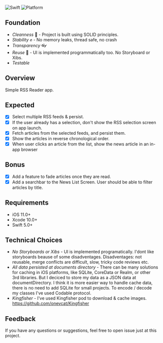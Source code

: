 ![Swift](https://img.shields.io/badge/Swift-5.0-orange.svg)
![Platform](https://img.shields.io/badge/platform-iOS-lightgrey.svg)

## Foundation
- *Сleanness* 💎     - Project is built using SOLID principles.
- *Stability* ✊     - No memory leaks, thread safe, no crash 
- *Transparency* 👓 
- *Reuse* 🤹‍        - UI is implemented programmatically too. No Storyboard or Xibs.
- *Testable*

## Overview
Simple RSS Reader app.

## Expected
- [x] Select multiple RSS feeds & persist.
- [x] If the user already has a selection, don't show the RSS selection screen on app launch.
- [x] Fetch articles from the selected feeds, and persist them.
- [x] Show the articles in reverse chronological order.
- [x] When user clicks an article from the list, show the news article in an in-app browser

## Bonus
- [x] Add a feature to fade articles once they are read.
- [x] Add a searchbar to the News List Screen. User should be able to filter articles by title.

## Requirements
* iOS 11.0+
* Xcode 10.0+
* Swift 5.0+

## Technical Choices
- *No Storyboards or Xibs* - UI is implemented programatically. I'dont like storyboards beause of some disadventages. Disadventages:  not reusable, merge conflicts are difficult, slow, tricky code reviews etc.
- *All data persisted at documents directory* - There can be many solutions for caching in iOS platforms, like SQLite, CoreData or Realm, or other 3rd libraries. But I deciced to store my data as a JSON data at documentDirectory. I think it is more easier way to handle cache data, there is no need to add SQLite for small projects. To encode / decode my classes I've used Codable protocol.
- *Kingfisher* - I've used Kingfisher pod to download & cache images. https://github.com/onevcat/Kingfisher

## Feedback
If you have any questions or suggestions, feel free to open issue just at this project.
